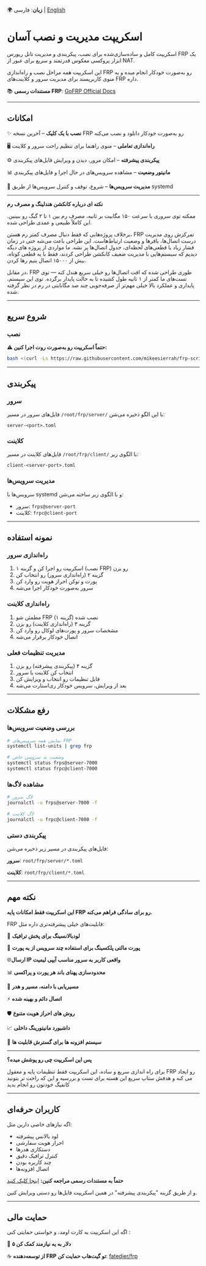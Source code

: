 🌍 **زبان**: فارسی | [English](README-en.md)



# اسکریپت مدیریت و نصب آسان 

اسکریپت کامل و ساده‌سازی‌شده برای نصب، پیکربندی و مدیریت تانل ریورس FRP  یک ابزار پروکسی معکوس قدرتمند و سریع برای عبور از NAT.

این اسکریپت همه مراحل نصب و راه‌اندازی FRP رو به‌صورت خودکار انجام میده و یه منوی کاربرپسند برای مدیریت سرور و کلاینت‌های FRP داره.



📚 **مستندات رسمی FRP**: [GoFRP Official Docs](https://gofrp.org/docs/)

---

## امکانات

✨ **نصب با یک کلیک** – آخرین نسخه FRP رو به‌صورت خودکار دانلود و نصب می‌کنه

🖥️ **راه‌اندازی تعاملی** – منوی راهنما برای تنظیم راحت سرور و کلاینت

⚙️ **پیکربندی پیشرفته** – امکان مرور، دیدن و ویرایش فایل‌های پیکربندی

📊 **مانیتور وضعیت** – مشاهده سرویس‌های در حال اجرا و فایل‌های پیکربندی

🔧 **مدیریت سرویس‌ها** – شروع، توقف و کنترل سرویس‌ها از طریق systemd



---

**نکته ای درباره کانکشن هندلینگ و مصرف رم**

ممکنه توی سروری با سرعت ۱۵۰ مگابیت بر ثانیه، مصرف رم بین ۱ تا ۲ گیگ رو ببینین. این کاملاً طبیعی و عمدی طراحی شده.

برخلاف پروژه‌هایی که فقط دنبال مصرف کمتر رم هستن، FRP تمرکزش روی مدیریت درست اتصال‌ها، بافرها و وضعیت ارتباط‌هاست. این طراحی باعث می‌شه حتی در زمان فشار زیاد یا قطعی‌های لحظه‌ای، جدول اتصال‌ها پر نشه. ما مواردی از پروژه های دیگه دیدیم که سیستم‌هایی با مدیریت ضعیف کانکشن طراحی کردند، فقط با یه قطعی کوتاه، بیش از ۱۵۰۰۰ اتصال یتیم رها کردن.

در مقابل، FRP طوری طراحی شده که افت اتصال‌ها رو خیلی سریع هندل کنه — توی تست‌های ما کمتر از ۱ ثانیه طول کشیده تا به حالت پایدار برگرده. توی این سیستم، پایداری و عملکرد بالا خیلی مهم‌تر از صرفه‌جویی چند صد مگابایتی در رم در نظر گرفته شده.


---

## شروع سریع

### نصب

**⚠️ حتماً اسکریپت رو به‌صورت روت اجرا کنین:**

```bash
bash <(curl -Ls https://raw.githubusercontent.com/mikeesierrah/frp-script/main/frp-setup.sh)
```

---

## پیکربندی

### سرور

فایل‌های سرور در مسیر `/root/frp/server/` با این الگو ذخیره می‌شن:

```
server-<port>.toml
```

### کلاینت

فایل‌های کلاینت در مسیر `/root/frp/client/` با الگوی زیر:

```
client-<server-port>.toml
```

### مدیریت سرویس‌ها

سرویس‌ها با systemd و با الگوی زیر ساخته می‌شن:

* سرور: `frps@server-port`
* کلاینت: `frpc@client-port`

---

## نمونه استفاده

### راه‌اندازی سرور

1. اسکریپت رو اجرا کن و گزینه ۱ (نصب FRP) رو بزن
2. گزینه ۲ (راه‌اندازی سرور) رو انتخاب کن
3. پورت و توکن احراز هویت رو وارد کن
4. سرور به‌صورت خودکار اجرا می‌شه

### راه‌اندازی کلاینت

1. مطمئن شو FRP نصب شده (گزینه ۱)
2. گزینه ۳ (راه‌اندازی کلاینت) رو بزن
3. مشخصات سرور و پورت‌های لوکال رو وارد کن
4. اتصال خودکار برقرار می‌شه

### مدیریت تنظیمات فعلی

1. گزینه ۴ (پیکربندی پیشرفته) رو بزن
2. انتخاب کن کلاینت یا سرور
3. فایل تنظیمات رو انتخاب و ویرایش کن
4. بعد از ویرایش، سرویس خودکار ری‌استارت می‌شه

---

## رفع مشکلات

### بررسی وضعیت سرویس‌ها

```bash
# نمایش همه سرویس‌های FRP
systemctl list-units | grep frp

# وضعیت یه سرویس خاص
systemctl status frps@server-7000
systemctl status frpc@client-7000
```

### مشاهده لاگ‌ها

```bash
# لاگ سرور
journalctl -u frps@server-7000 -f

# لاگ کلاینت
journalctl -u frpc@client-7000 -f
```

### پیکربندی دستی

فایل‌های پیکربندی در مسیر زیر ذخیره می‌شن:

 **سرور**: `root/frp/server/*.toml`

 **کلاینت**: `root/frp/client/*.toml`

---

## نکته مهم

**این اسکریپت فقط امکانات پایه FRP رو برای سادگی فراهم می‌کنه.**

FRP قابلیت‌های خیلی پیشرفته‌تری داره مثل:

🔄 **لودبالانسینگ برای پخش ترافیک**

🔀 **پورت مالتی پلکسینگ برای استفاده چند سرویس از یه پورت**

🌐**ارسال IP واقعی کاربر به سرور مناسب آیپی لیمیت**

📊 **محدودسازی پهنای باند هر پورت و پراکسی**

🎯 **مسیریابی با دامنه، مسیر و هدر**

⚡ **اتصال دائم و بهینه شده**

🛡️ **روش های احراز هویت متنوع**

📈 **داشبورد مانیتورینگ داخلی**

🔧 **سیستم افزونه ها برای گسترش قابلیت ها**

---

**پس این اسکریپت چی رو پوشش میده؟**

برای راه اندازی سریع و ساده، این اسکریپت فقط تنظیمات پایه و معقول FRP رو ایجاد می کنه و هدفش ستاپ سریع این هسته برای تست و بررسیه و این که راحت تر بتونید کانفیگ خودتون رو انجام بدید

---

## کاربران حرفه‌ای

اگه نیازهای خاصی دارین مثل:

* لود بالانس پیشرفته
* احراز هویت سفارشی
* دستکاری هدرها
* کنترل ترافیک دقیق
* چند کاربره بودن
* اتصال افزونه‌ها

**حتماً به مستندات رسمی مراجعه کنین:**
[اینجا کلیک کنید](https://gofrp.org/en/docs/)

و از طریق گزینه "پیکربندی پیشرفته" در همین اسکریپت فایل‌ها رو دستی ویرایش کنین.

---

## حمایت مالی

اگه این اسکریپت به کارت اومد، و خواستی حمایتی کنی : 

 💝 **۵ دلار به یه نیازمند کمک کن**
 
 ☕ **از توسعه‌دهنده FRP تو گیت‌هاب حمایت کن**: [fatedier/frp](https://github.com/fatedier/frp)

